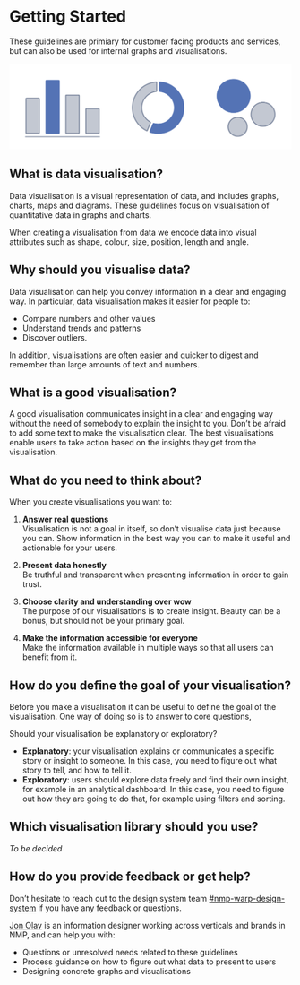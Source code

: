 # Getting Started

These guidelines are primiary for customer facing products and services, but can also be used for internal graphs and visualisations.

![A bar chart, donut chart and bubble graph](/dataviz-graphs.svg)

## What is data visualisation?

Data visualisation is a visual representation of data, and includes graphs, charts, maps and diagrams. These guidelines focus on visualisation of quantitative data in graphs and charts.

When creating a visualisation from data we encode data into visual attributes such as shape, colour, size, position, length and angle.

## Why should you visualise data?

Data visualisation can help you convey information in a clear and engaging way. In particular, data visualisation makes it easier for people to:

- Compare numbers and other values
- Understand trends and patterns
- Discover outliers.

In addition, visualisations are often easier and quicker to digest and remember than large amounts of text and numbers.

## What is a good visualisation?

A good visualisation communicates insight in a clear and engaging way without the need of somebody to explain the insight to you. Don’t be afraid to add some text to make the visualisation clear. The best visualisations enable users to take action based on the insights they get from the visualisation.

## What do you need to think about?

When you create visualisations you want to:

1. **Answer real questions**<br>
    Visualisation is not a goal in itself, so don’t visualise data just because you can. Show information in the best way you can to make it useful and actionable for your users.
    
2. **Present data honestly**<br>
    Be truthful and transparent when presenting information in order to gain trust.
    
3. **Choose clarity and understanding over wow**<br>
    The purpose of our visualisations is to create insight. Beauty can be a bonus, but should not be your primary goal.
    
4. **Make the information accessible for everyone**<br>
    Make the information available in multiple ways so that all users can benefit from it.
    

## How do you define the goal of your visualisation?

Before you make a visualisation it can be useful to define the goal of the visualisation. One way of doing so is to answer to core questions,

Should your visualisation be explanatory or exploratory?

- **Explanatory**: your visualisation explains or communicates a specific story or insight to someone. In this case, you need to figure out what story to tell, and how to tell it.
- **Exploratory**: users should explore data freely and find their own insight, for example in an analytical dashboard. In this case, you need to figure out how they are going to do that, for example using filters and sorting.

## Which visualisation library should you use?
*To be decided*

## How do you provide feedback or get help?

Don’t hesitate to reach out to the design system team [#nmp-warp-design-system](https://sch-chat.slack.com/archives/C04P0GYTHPV) if you have any feedback or questions.

[Jon Olav](https://sch-chat.slack.com/team/U03KEH3V4) is an information designer working across verticals and brands in NMP, and can help you with:

- Questions or unresolved needs related to these guidelines
- Process guidance on how to figure out what data to present to users
- Designing concrete graphs and visualisations